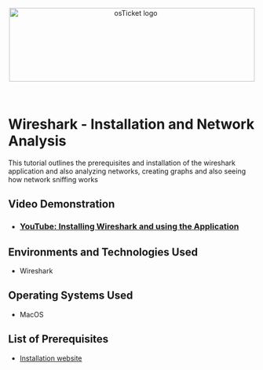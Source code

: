 
<p align="center">
<img width="500px" height="150px" src="https://i.imgur.com/tRogEcg.png" alt="osTicket logo"/>
</p>

<br>

# Wireshark - Installation and Network Analysis

This tutorial outlines the prerequisites and installation of the wireshark application and also analyzing networks, creating graphs and also seeing how network sniffing works
<br />


<h2>Video Demonstration</h2>

- ### [YouTube: Installing Wireshark and using the Application](https://youtu.be/_3jfGlZt32Y)

<h2>Environments and Technologies Used</h2>

- Wireshark

<h2>Operating Systems Used</h2>

- MacOS</b>

<h2>List of Prerequisites</h2>

- [Installation website](https://www.wireshark.org/download.html)
